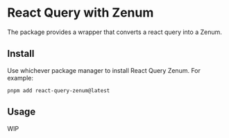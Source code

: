 # React Query with Zenum

The package provides a wrapper that converts a react query into a Zenum.

## Install

Use whichever package manager to install React Query Zenum. For example:

```shell
pnpm add react-query-zenum@latest
```

## Usage

WIP
